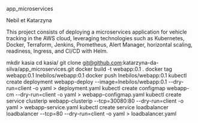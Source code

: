 app_microservices

Nebil et Katarzyna

This project consists of deploying a microservices application for vehicle tracking in the AWS cloud, leveraging technologies such as Kubernetes, Docker, Terraform, Jenkins, Prometheus, Alert Manager, horizontal scaling, readiness, Ingress, and CI/CD with Helm.



mkdir kasia
cd kasia/
git clone git@github.com:katarzyna-da-silva/app_microservices.git
docker build -t webapp:0.1 .
docker tag webapp:0.1 lnebilos/webapp:0.1
docker push lnebilos/webapp:0.1
kubectl create deployment webapp-deploy --image=lnebilos/webapp:0.1 --dry-run=client -o yaml > deployment.yaml
kubectl create configmap webapp-cm --dry-run=client -o yaml > webapp-configmap.yaml
kubectl create service clusterip webapp-clusterip --tcp=30080:80 --dry-run=client -o yaml > webapp-service.yaml
kubectl create service loadbalancer loadbalancer --tcp=80 --dry-run=client -o yaml > loadbalancer.yaml
